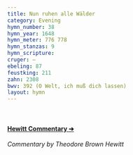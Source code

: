 ```yaml
---
title: Nun ruhen alle Wälder
category: Evening
hymn_number: 38
hymn_year: 1648
hymn_meter: 776 778
hymn_stanzas: 9
hymn_scripture: 
cruger: —
ebeling: 87
feustking: 211
zahn: 2308
bwv: 392 (O Welt, ich muß dich lassen)
layout: hymn
---
```

<br>

#### [Hewitt Commentary ➔](/hymns/038/hewitt)

*Commentary by Theodore Brown Hewitt*